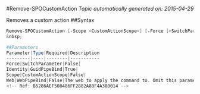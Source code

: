 #Remove-SPOCustomAction
*Topic automatically generated on: 2015-04-29*

Removes a custom action
##Syntax
```powershell
Remove-SPOCustomAction [-Scope <CustomActionScope>] [-Force [<SwitchParameter>]] [-Web <WebPipeBind>] -Identity <GuidPipeBind>```
&nbsp;

##Parameters
Parameter|Type|Required|Description
---------|----|--------|-----------
Force|SwitchParameter|False|
Identity|GuidPipeBind|True|
Scope|CustomActionScope|False|
Web|WebPipeBind|False|The web to apply the command to. Omit this parameter to use the current web.
<!-- Ref: B5286AEF508486FF2882A88F4A380014 -->
